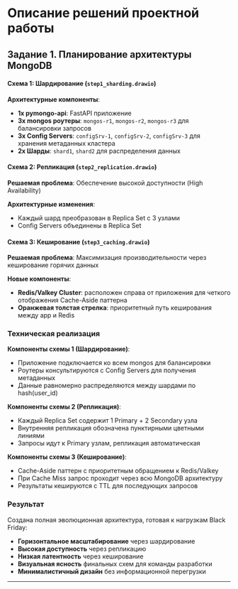 # Описание решений проектной работы

## Задание 1. Планирование архитектуры MongoDB

#### Схема 1: Шардирование (`step1_sharding.drawio`)

**Архитектурные компоненты**:
- **1x pymongo-api**: FastAPI приложение
- **3x mongos роутеры**: `mongos-r1`, `mongos-r2`, `mongos-r3` для балансировки запросов
- **3x Config Servers**: `configSrv-1`, `configSrv-2`, `configSrv-3` для хранения метаданных кластера
- **2x Шарды**: `shard1`, `shard2` для распределения данных

#### Схема 2: Репликация (`step2_replication.drawio`)
**Решаемая проблема**: Обеспечение высокой доступности (High Availability)

**Архитектурные изменения**:
- Каждый шард преобразован в Replica Set с 3 узлами
- Config Servers объединены в Replica Set

#### Схема 3: Кеширование (`step3_caching.drawio`)
**Решаемая проблема**: Максимизация производительности через кеширование горячих данных

**Новые компоненты**:
- **Redis/Valkey Cluster**: расположен справа от приложения для четкого отображения Cache-Aside паттерна
- **Оранжевая толстая стрелка**: приоритетный путь кеширования между app и Redis

### Техническая реализация

**Компоненты схемы 1 (Шардирование)**:
- Приложение подключается ко всем mongos для балансировки
- Роутеры консультируются с Config Servers для получения метаданных
- Данные равномерно распределяются между шардами по hash(user_id)

**Компоненты схемы 2 (Репликация)**:
- Каждый Replica Set содержит 1 Primary + 2 Secondary узла
- Внутренняя репликация обозначена пунктирными цветными линиями
- Запросы идут к Primary узлам, репликация автоматическая

**Компоненты схемы 3 (Кеширование)**:
- Cache-Aside паттерн с приоритетным обращением к Redis/Valkey
- При Cache Miss запрос проходит через всю MongoDB архитектуру
- Результаты кешируются с TTL для последующих запросов

### Результат
Создана полная эволюционная архитектура, готовая к нагрузкам Black Friday:
- **Горизонтальное масштабирование** через шардирование
- **Высокая доступность** через репликацию  
- **Низкая латентность** через кеширование
- **Визуальная ясность** финальных схем для команды разработки
- **Минималистичный дизайн** без информационной перегрузки

---
